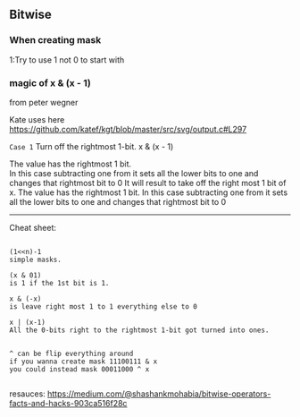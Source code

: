 ## Bitwise

### When creating mask

1:Try to use 1 not 0 to start with




### magic of x & (x - 1) 
from peter wegner


Kate uses here 
https://github.com/katef/kgt/blob/master/src/svg/output.c#L297 


`Case 1`
Turn off the rightmost 1-bit.
x & (x - 1) 

The value has the rightmost 1 bit.   
In this case subtracting one from it sets all the lower bits to one and changes that rightmost bit to 0
It will result to take off the right most 1 bit of x. 
The value has the rightmost 1 bit. In this case subtracting one from it sets all the lower bits to one and changes that rightmost bit to 0 




-----
Cheat sheet:

```

(1<<n)-1  
simple masks. 

(x & 01)  
is 1 if the 1st bit is 1.  

x & (-x)  
is leave right most 1 to 1 everything else to 0    

x | (x-1)  
All the 0-bits right to the rightmost 1-bit got turned into ones. 


^ can be flip everything around 
if you wanna create mask 11100111 & x
you could instead mask 00011000 ^ x 


```

resauces:
https://medium.com/@shashankmohabia/bitwise-operators-facts-and-hacks-903ca516f28c
